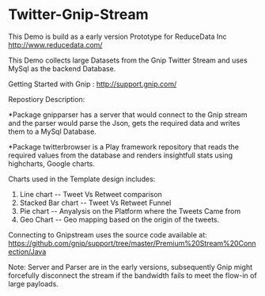 Twitter-Gnip-Stream
===================

This Demo is build as a early version Prototype for ReduceData Inc http://www.reducedata.com/

This Demo collects large Datasets from the Gnip Twitter Stream and uses MySql as the backend Database.

Getting Started with Gnip : http://support.gnip.com/

Repostiory Description:

*Package gnipparser has a server that would connect to the Gnip stream and the parser would parse the Json, gets the required data and writes them to a  MySql Database.

*Package twitterbrowser is a Play framework repository that reads the required values from the database and renders insightfull stats using highcharts, Google charts. 

Charts used in the Template design includes:
1) Line chart -- Tweet Vs Retweet comparison
2) Stacked Bar chart -- Tweet Vs Retweet Funnel
3) Pie chart -- Anyalysis on the Platform where the Tweets Came from
4) Geo Chart -- Geo mapping based on the origin of the tweets.

Connecting to Gnipstream uses the source code available at: https://github.com/gnip/support/tree/master/Premium%20Stream%20Connection/Java

Note:  Server and Parser are in the early versions, subsequently Gnip might forcefully disconnect the stream if the bandwidth fails to meet the flow-in of large payloads.

